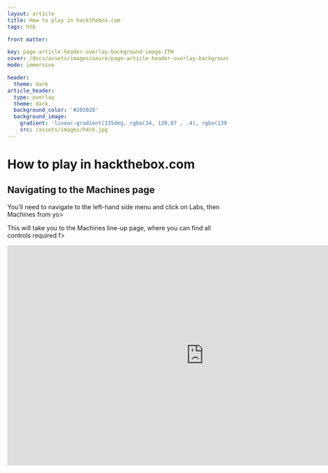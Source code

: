 ```yaml
---
layout: article
title: How to play in hackthebox.com
tags: htb

front matter:

key: page-article-header-overlay-background-image-ITH
cover: /docs/assets/images/axure/page-article-header-overlay-background-image-immersive-tra>
mode: immersive

header:
  theme: dark
article_header:
  type: overlay
  theme: dark
  background_color: '#203028'
  background_image:
    gradient: 'linear-gradient(135deg, rgba(34, 139,87 , .4), rgba(139, 34, 139, .4))'
    src: /assets/images/h4ck.jpg
---
```


# How to play in hackthebox.com
<!--more-->

<style>
  .page__header .header__brand path {
    fill: rgba(255, 255, 255, .95);
  }
</style>

## Navigating to the Machines page

You’ll need to navigate to the left-hand side menu and click on Labs, then Machines from yo>



This will take you to the Machines line-up page, where you can find all controls required f>



<iframe width="896" height="504" src="https://www.youtube.com/embed/BEpRJ_S-LnU?si=oK6DXmA6wDYQ32lz" title="YouTube video player" frameborder="0" allow="accelerometer; autoplay; clipboard-write; encrypted-media; gyroscope; picture-in-picture; web-share" referrerpolicy="strict-origin-when-cross-origin" allowfullscreen></iframe>
